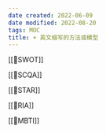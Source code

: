 ```yaml
---
date created: 2022-06-09
date modified: 2022-08-20
tags: MOC
title: + 英文缩写的方法或模型
---
```


[[🔡SWOT]]

[[🔡SCQA]]

[[🔡STAR]]

[[🔡RIA]]

[[🔡MBTI]]
